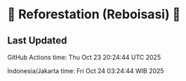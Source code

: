 
# 🌳 Reforestation (Reboisasi) 🌲

## Last Updated

GitHub Actions time: Thu Oct 23 20:24:44 UTC 2025

Indonesia/Jakarta time: Fri Oct 24 03:24:44 WIB 2025
